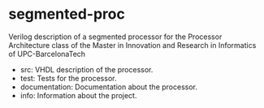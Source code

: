 segmented-proc
==============

Verilog description of a segmented processor for the Processor Architecture class of the Master in Innovation and Research in Informatics of UPC-BarcelonaTech

* src: VHDL description of the processor.
* test: Tests for the processor.
* documentation: Documentation about the processor.
* info: Information about the project.
